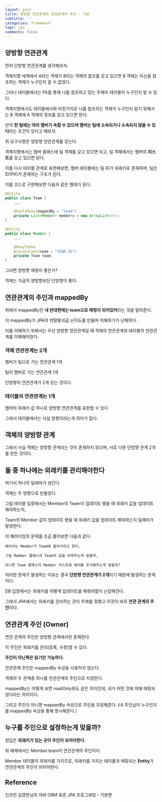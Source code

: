 ```yaml
---
layout: post
title: 양방향 연관관계와 연관관계의 주인 - 기본
subtitle: ''
categories: framework
tags: jpa
comments: false
---
```


## 양방향 연관관계

먼저 단방향 연관관계를 생각해보자.

객체지향 세계에서 A라는 객체가 B라는 객체의 참조를 갖고 있으면 B 객체는 자신을 참조하는 객체가 누구인지 알 수 없었다.

그러나 테이블에서는 FK를 통해 나를 참조하고 있는 주체의 테이블이 누구인지 알 수 있다.

객체지향에서도 테이블에서와 마찬가지로 나를 참조하는 객체가 누구인지 알기 위해서는 B 객체에 A 객체의 정보를 갖고 있으면 된다.

만약 **한 팀에는 여러 멤버가 속할 수 있으며 멤버는 팀에 소속되거나 소속되지 않을 수 있다**라는 조건이 있다고 해보자.

위 요구사항은 양방향 연관관계를 갖는다.

객체지향에서는 멤버 클래스에 팀 객체를 갖고 있으면 되고, 팀 객체에서는 멤버의 **리스트**를 갖고 있으면 된다.

이를 다시 테이블 관계로 표현해보면, 멤버 테이블에는 팀 ID가 외래키로 존재하며, 팀은 ID(PK)가 존재하는 구조가 된다.

이를 코드로 구현해보면 다음과 같은 형태가 된다.

```java
@Entity
public class Team {
    ...

    @OneToMany(mappedBy = "team")
    private List<Member> members = new ArrayList<>();
}
```

```java
@Entity
public class Member {
    ...

    @ManyToOne
    @JoinColumn(name = "TEAM_ID")
    private Team team;
}
```

그러면 양방향 매핑이 좋은가?

객체는 가급적 양방향보단 단방향이 좋다.

## 연관관계의 주인과 mappedBy

위에서 mappedBy란 **내 반대편에는 team으로 매핑이 되어있어**라는 것을 알려준다.

이 mappedBy가 JPA의 멘탈붕괴급 난이도를 만들며 이해하기가 난해하다.

이를 이해하기 위해서는 우선 양방향 영관관계일 때 객체의 연관관계와 테이블의 연관관계를 이해해야한다.

### 객체 연관관계는 2개

멤버가 팀으로 가는 연관관계 1개

팀이 멤버로 가는 연관관계 1개

단방향의 연관관계가 2개 있는 것이다.

### 테이블의 연관관계는 1개

멤버의 외래키 값 하나로 양방향 연관관계를 표현할 수 있다.

그래서 테이블에서는 사실 방향이라는게 의미가 없다.

## 객체의 양방향 관계

그래서 사실 객체는 양방향 관계라는 것이 존재하지 않으며, 서로 다른 단방향 관계 2개를 만든 것이다.

## 둘 중 하나에는 외래키를 관리해야한다

여기서 하나의 딜레마가 생긴다.

객체는 두 방향으로 만들었다.

그럼 테이블 입장에서는 Member의 Team이 업데이트 됐을 때 외래키 값을 업데이트 해야하는지,

Team의 Member 값이 업데이트 됐을 때 외래키 값을 업데이트 해야하는지 딜레마가 발생한다.

이 패러다임의 문제를 조금 풀어보면 다음과 같다.

```
해리라는 Member가 Team에 들어가려고 한다.

그럼 Member 클래스의 Team의 값을 바꿔주는게 맞을까,

아니면 Team 클래스의 Member 리스트에 해리를 추가해주는게 맞을까?
```

이러한 문제가 발생하는 이유는 결국 **단방향 연관관계가 2개**이기 때문에 발생하는 문제이다.

DB 입장에서는 외래키를 어떻게 업데이트를 해줘야할지 난감해진다.

그래서 JPA에서는 외래키를 관리하는 관리 주체를 정했고 이것이 바로 **연관 관계의 주인**이다.

## 연관관계 주인 (Owner)

연관 관계의 주인은 양방향 관계에서만 존재한다.

이 주인은 외래키를 관리(등록, 수정)할 수 있다.

**주인이 아닌쪽은 읽기만 가능하다**.

연관관계 주인은 mappedBy 속성을 사용하지 않는다.

객체의 두 관계중 하나를 연관관계의 주인으로 지정한다.

mappedBy는 어떻게 보면 readOnly와도 같은 의미인데, 내가 어떤 것에 의해 매핑되었다라는 의미이다.

그리고 주인이 아니면 mappedBy 속성으로 주인을 지정해준다. (내 주인님이 누구인지를 mappedBy 속성을 통해 명시해준다.)

## 누구를 주인으로 설정하는게 맞을까?

정답은 **외래키가 있는 곳이 주인이 되어야한다**.

위 예제에서는 Member.team이 연관관계의 주인이다.

Member 테이블이 외래키를 가지므로, 외래키를 가지는 테이블과 매핑되는 **Entity**가 연관관계의 주인이 되어야한다.

## Reference

인프런 김영한님의 자바 ORM 표준 JPA 프로그래밍 - 기본편
